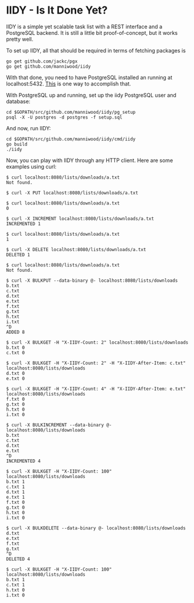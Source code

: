 # IIDY - Is It Done Yet?

IIDY is a simple yet scalable task list with a REST interface and a PostgreSQL
backend. It is still a little bit proof-of-concept, but it works pretty well.

To set up IIDY, all that should be required in terms of fetching packages is

    go get github.com/jackc/pgx
    go get github.com/manniwood/iidy

With that done, you need to have PostgreSQL installed an running at localhost:5432.
[This](https://www.manniwood.com/2017_02_27/postgresql_96_compile_install_howto.html)
is one way to accomplish that.

With PostgreSQL up and running, set up the iidy PostgreSQL user and database:

    cd $GOPATH/src/github.com/manniwood/iidy/pg_setup
    psql -X -U postgres -d postgres -f setup.sql

And now, run IIDY:

    cd $GOPATH/src/github.com/manniwood/iidy/cmd/iidy
    go build
    ./iidy

Now, you can play with IIDY through any HTTP client. Here are some examples
using curl:

    $ curl localhost:8080/lists/downloads/a.txt
    Not found.

    $ curl -X PUT localhost:8080/lists/downloads/a.txt

    $ curl localhost:8080/lists/downloads/a.txt
    0

    $ curl -X INCREMENT localhost:8080/lists/downloads/a.txt
    INCREMENTED 1

    $ curl localhost:8080/lists/downloads/a.txt
    1

    $ curl -X DELETE localhost:8080/lists/downloads/a.txt
    DELETED 1

    $ curl localhost:8080/lists/downloads/a.txt
    Not found.

    $ curl -X BULKPUT --data-binary @- localhost:8080/lists/downloads
    b.txt
    c.txt
    d.txt
    e.txt
    f.txt
    g.txt
    h.txt
    i.txt
    ^D
    ADDED 8

    $ curl -X BULKGET -H "X-IIDY-Count: 2" localhost:8080/lists/downloads
    b.txt 0
    c.txt 0

    $ curl -X BULKGET -H "X-IIDY-Count: 2" -H "X-IIDY-After-Item: c.txt" localhost:8080/lists/downloads
    d.txt 0
    e.txt 0

    $ curl -X BULKGET -H "X-IIDY-Count: 4" -H "X-IIDY-After-Item: e.txt" localhost:8080/lists/downloads
    f.txt 0
    g.txt 0
    h.txt 0
    i.txt 0

    $ curl -X BULKINCREMENT --data-binary @- localhost:8080/lists/downloads
    b.txt
    c.txt
    d.txt
    e.txt
    ^D
    INCREMENTED 4

    $ curl -X BULKGET -H "X-IIDY-Count: 100" localhost:8080/lists/downloads
    b.txt 1
    c.txt 1
    d.txt 1
    e.txt 1
    f.txt 0
    g.txt 0
    h.txt 0
    i.txt 0

    $ curl -X BULKDELETE --data-binary @- localhost:8080/lists/downloads
    d.txt
    e.txt
    f.txt
    g.txt
    ^D
    DELETED 4

    $ curl -X BULKGET -H "X-IIDY-Count: 100" localhost:8080/lists/downloads
    b.txt 1
    c.txt 1
    h.txt 0
    i.txt 0

